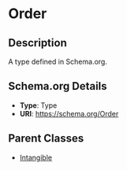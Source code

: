 # Order

## Description
A type defined in Schema.org.

## Schema.org Details
- **Type**: Type
- **URI**: https://schema.org/Order

## Parent Classes
- [Intangible](../Intangible.md)


